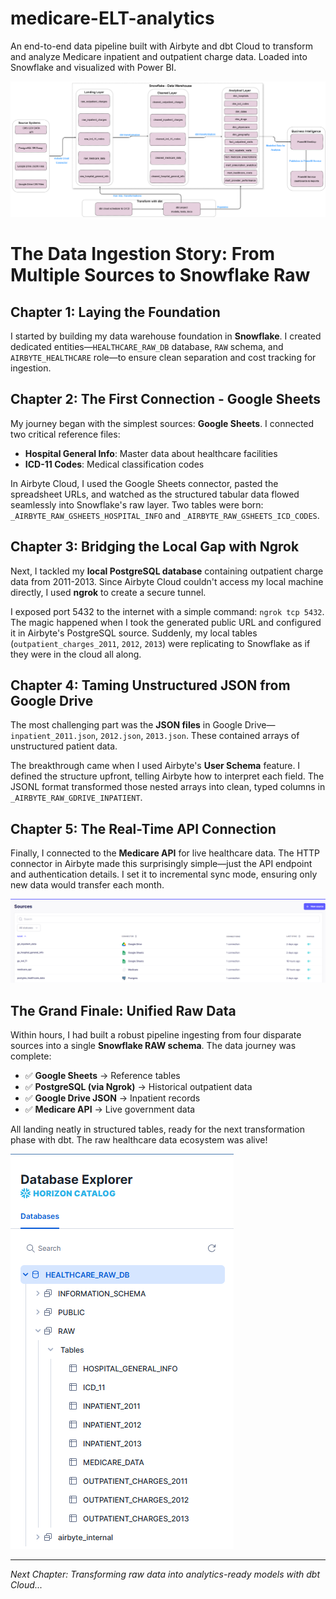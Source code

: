 # medicare-ELT-analytics
An end-to-end data pipeline built with Airbyte and dbt Cloud to transform and analyze Medicare inpatient and outpatient charge data. Loaded into Snowflake and visualized with Power BI.

![Architecture](docs/ELT_architecture.png)

# The Data Ingestion Story: From Multiple Sources to Snowflake Raw

## Chapter 1: Laying the Foundation

I started by building my data warehouse foundation in **Snowflake**. I created dedicated entities—`HEALTHCARE_RAW_DB` database, `RAW` schema, and `AIRBYTE_HEALTHCARE` role—to ensure clean separation and cost tracking for ingestion.

## Chapter 2: The First Connection - Google Sheets

My journey began with the simplest sources: **Google Sheets**. I connected two critical reference files:
- **Hospital General Info**: Master data about healthcare facilities
- **ICD-11 Codes**: Medical classification codes

In Airbyte Cloud, I used the Google Sheets connector, pasted the spreadsheet URLs, and watched as the structured tabular data flowed seamlessly into Snowflake's raw layer. Two tables were born: `_AIRBYTE_RAW_GSHEETS_HOSPITAL_INFO` and `_AIRBYTE_RAW_GSHEETS_ICD_CODES`.

## Chapter 3: Bridging the Local Gap with Ngrok

Next, I tackled my **local PostgreSQL database** containing outpatient charge data from 2011-2013. Since Airbyte Cloud couldn't access my local machine directly, I used **ngrok** to create a secure tunnel. 

I exposed port 5432 to the internet with a simple command: `ngrok tcp 5432`. The magic happened when I took the generated public URL and configured it in Airbyte's PostgreSQL source. Suddenly, my local tables (`outpatient_charges_2011`, `2012`, `2013`) were replicating to Snowflake as if they were in the cloud all along.

## Chapter 4: Taming Unstructured JSON from Google Drive

The most challenging part was the **JSON files** in Google Drive—`inpatient_2011.json`, `2012.json`, `2013.json`. These contained arrays of unstructured patient data. 

The breakthrough came when I used Airbyte's **User Schema** feature. I defined the structure upfront, telling Airbyte how to interpret each field. The JSONL format transformed those nested arrays into clean, typed columns in `_AIRBYTE_RAW_GDRIVE_INPATIENT`.

## Chapter 5: The Real-Time API Connection

Finally, I connected to the **Medicare API** for live healthcare data. The HTTP connector in Airbyte made this surprisingly simple—just the API endpoint and authentication details. I set it to incremental sync mode, ensuring only new data would transfer each month.

![Source](docs/sources_airbyte.png)

## The Grand Finale: Unified Raw Data

Within hours, I had built a robust pipeline ingesting from four disparate sources into a single **Snowflake RAW schema**. The data journey was complete:

- ✅ **Google Sheets** → Reference tables
- ✅ **PostgreSQL (via Ngrok)** → Historical outpatient data  
- ✅ **Google Drive JSON** → Inpatient records
- ✅ **Medicare API** → Live government data

All landing neatly in structured tables, ready for the next transformation phase with dbt. The raw healthcare data ecosystem was alive!

![Snowflake](docs/snowflake_db_raw.png)

---
*Next Chapter: Transforming raw data into analytics-ready models with dbt Cloud...*
